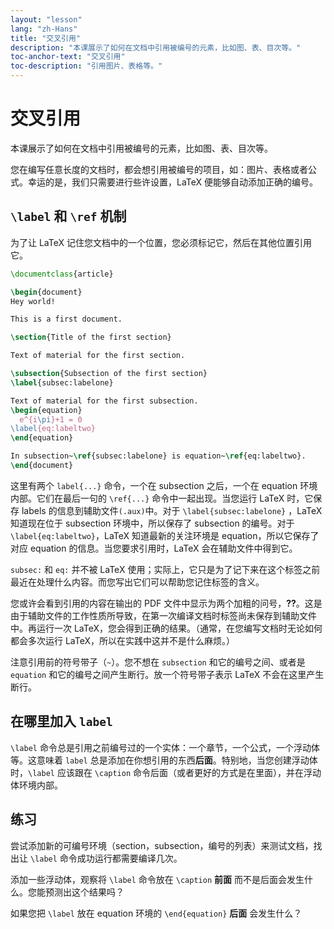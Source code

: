 ```yaml
---
layout: "lesson"
lang: "zh-Hans"
title: "交叉引用"
description: "本课展示了如何在文档中引用被编号的元素，比如图、表、目次等。"
toc-anchor-text: "交叉引用"
toc-description: "引用图片、表格等。"
---
```


# 交叉引用

<span
  class="summary">本课展示了如何在文档中引用被编号的元素，比如图、表、目次等。</span>

您在编写任意长度的文档时，都会想引用被编号的项目，如：图片、表格或者公式。幸运的是，我们只需要进行些许设置，LaTeX 便能够自动添加正确的编号。

## `\label` 和 `\ref` 机制

为了让 LaTeX 记住您文档中的一个位置，您必须标记它，然后在其他位置引用它。

```latex
\documentclass{article}

\begin{document}
Hey world!

This is a first document.

\section{Title of the first section}

Text of material for the first section.

\subsection{Subsection of the first section}
\label{subsec:labelone}

Text of material for the first subsection.
\begin{equation}
  e^{i\pi}+1 = 0
\label{eq:labeltwo}
\end{equation}

In subsection~\ref{subsec:labelone} is equation~\ref{eq:labeltwo}.
\end{document}
```

这里有两个 `label{...}` 命令，一个在 subsection 之后，一个在 equation 环境内部。它们在最后一句的 `\ref{...}` 命令中一起出现。当您运行 LaTeX 时，它保存 labels 的信息到辅助文件`(.aux)`中。对于 `\label{subsec:labelone}` ，LaTeX 知道现在位于 subsection 环境中，所以保存了 subsection 的编号。对于 `\label{eq:labeltwo}`，LaTeX 知道最新的关注环境是 equation，所以它保存了对应 equation 的信息。当您要求引用时，LaTeX 会在辅助文件中得到它。

`subsec:` 和 `eq:` 并不被 LaTeX 使用；实际上，它只是为了记下来在这个标签之前最近在处理什么内容。而您写出它们可以帮助您记住标签的含义。

您或许会看到引用的内容在输出的 PDF 文件中显示为两个加粗的问号，**??**。这是由于辅助文件的工作性质所导致，在第一次编译文档时标签尚未保存到辅助文件中。再运行一次 LaTeX，您会得到正确的结果。（通常，在您编写文档时无论如何都会多次运行 LaTeX，所以在实践中这并不是什么麻烦。）

注意引用前的符号带子（`~`）。您不想在 `subsection` 和它的编号之间、或者是 `equation` 和它的编号之间产生断行。放一个符号带子表示 LaTeX 不会在这里产生断行。

## 在哪里加入 `label`

`\label` 命令总是引用之前编号过的一个实体：一个章节，一个公式，一个浮动体等。这意味着 `label` 总是添加在你想引用的东西**后面**。特别地，当您创建浮动体时，`\label` 应该跟在 `\caption` 命令后面（或者更好的方式是在里面），并在浮动体环境内部。

## 练习

尝试添加新的可编号环境（section，subsection，编号的列表）来测试文档，找出让 `\label` 命令成功运行都需要编译几次。

添加一些浮动体，观察将 `\label` 命令放在 `\caption` **前面** 而不是后面会发生什么。您能预测出这个结果吗？

如果您把 `\label` 放在 equation 环境的 `\end{equation}` **后面** 会发生什么？
